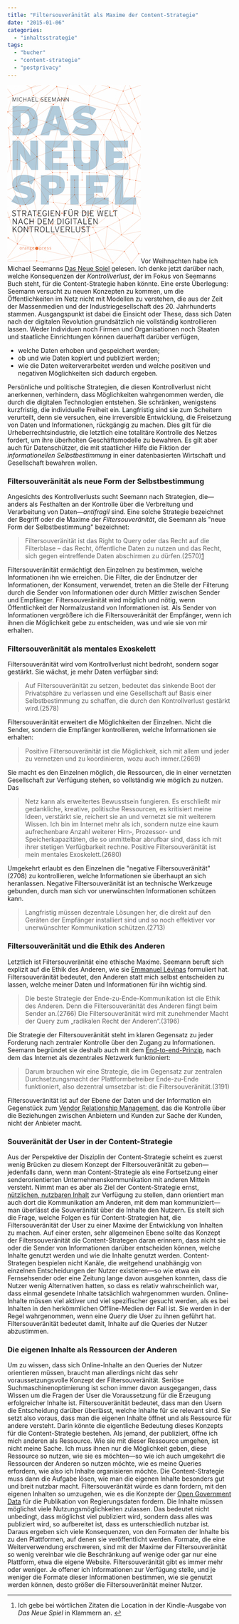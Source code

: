 ```yaml
---
title: "Filtersouveränität als Maxime der Content-Strategie"
date: "2015-01-06"
categories: 
  - "inhaltsstrategie"
tags: 
  - "bucher"
  - "content-strategie"
  - "postprivacy"
---
```


[![Michael Seemann: Das Neue Spiel (Cover)](images/cover_kontrollverlust_CMYK1.png)](http://wittenbrink.net/lostandfound/2015/01/filtersouveraenitaet-als-maxime-der-content-strategie/cover_kontrollverlust_cmyk-2/)Vor Weihnachten habe ich Michael Seemanns [Das Neue Spiel](http://www.ctrl-verlust.net/buch/ "Website zu 'Das neue Spiel' - Das Buch zum CTRL-Verlust | ctrl+verlust") gelesen. Ich denke jetzt darüber nach, welche Konsequenzen der _Kontrollverlust_, der im Fokus von Seemanns Buch steht, für die Content-Strategie haben könnte. Eine erste Überlegung: Seemann versucht zu neuen Konzepten zu kommen, um die Öffentlichkeiten im Netz nicht mit Modellen zu verstehen, die aus der Zeit der Massenmedien und der Industriegesellschaft des 20. Jahrhunderts stammen. Ausgangspunkt ist dabei die Einsicht oder These, dass sich Daten nach der digitalen Revolution grundsätzlich nie vollständig kontrollieren lassen. Weder Individuen noch Firmen und Organisationen noch Staaten und staatliche Einrichtungen können dauerhaft darüber verfügen,

- welche Daten erhoben und gespeichert werden;
- ob und wie Daten kopiert und publiziert werden;
- wie die Daten weiterverarbeitet werden und welche positiven und negativen Möglichkeiten sich dadurch ergeben.

Persönliche und politische Strategien, die diesen Kontrollverlust nicht anerkennen, verhindern, dass Möglichkeiten wahrgenommen werden, die durch die digitalen Technologien entstehen. Sie schränken, wenigstens kurzfristig, die individuelle Freiheit ein. Langfristig sind sie zum Scheitern verurteilt, denn sie versuchen, eine irreversible Entwicklung, die Freisetzung von Daten und Informationen, rückgängig zu machen. Dies gilt für die Urheberrechtsindustrie, die letztlich eine totalitäre Kontrolle des Netzes fordert, um ihre überholten Geschäftsmodelle zu bewahren. Es gilt aber auch für Datenschützer, die mit staatlicher Hilfe die Fiktion der _informationellen Selbstbestimmung_ in einer datenbasierten Wirtschaft und Gesellschaft bewahren wollen.

### Filtersouveränität als neue Form der Selbstbestimmung

Angesichts des Kontrollverlusts sucht Seemann nach Strategien, die—anders als Festhalten an der Kontrolle über die Verbreitung und Verarbeitung von Daten—_antifragil_ sind. Eine solche Strategie bezeichnet der Begriff oder die Maxime der _Filtersouveränität_, die Seemann als "neue Form der Selbstbestimmung" bezeichnet:

> Filtersouveränität ist das Right to Query oder das Recht auf die Filterblase – das Recht, öffentliche Daten zu nutzen und das Recht, sich gegen eintreffende Daten abschirmen zu dürfen.(2570)[1](#fn-5619-1)

Filtersouveränität ermächtigt den Einzelnen zu bestimmen, welche Informationen ihn wie erreichen. Die Filter, die der Endnutzer der Informationen, der Konsument, verwendet, treten an die Stelle der Filterung durch die Sender von Informationen oder durch Mittler zwischen Sender und Empfänger. Filtersouveränität wird möglich und nötig, wenn Öffentlichkeit der Normalzustand von Informationen ist. Als Sender von Informationen vergrößere ich die Filtersouveränität der Empfänger, wenn ich ihnen die Möglichkeit gebe zu entscheiden, was und wie sie von mir erhalten.

### Filtersouveränität als mentales Exoskelett

Filtersouveränität wird vom Kontrollverlust nicht bedroht, sondern sogar gestärkt. Sie wächst, je mehr Daten verfügbar sind:

> Auf Filtersouveränität zu setzen, bedeutet das sinkende Boot der Privatsphäre zu verlassen und eine Gesellschaft auf Basis einer Selbstbestimmung zu schaffen, die durch den Kontrollverlust gestärkt wird.(2578)

Filtersouveränität erweitert die Möglichkeiten der Einzelnen. Nicht die Sender, sondern die Empfänger kontrollieren, welche Informationen sie erhalten:

> Positive Filtersouveränität ist die Möglichkeit, sich mit allem und jeder zu vernetzen und zu koordinieren, wozu auch immer.(2669)

Sie macht es den Einzelnen möglich, die Ressourcen, die in einer vernetzten Gesellschaft zur Verfügung stehen, so vollständig wie möglich zu nutzen. Das

> Netz kann als erweitertes Bewusstsein fungieren. Es erschließt mir gedankliche, kreative, politische Ressourcen, es kritisiert meine Ideen, verstärkt sie, reichert sie an und vernetzt sie mit weiterem Wissen. Ich bin im Internet mehr als ich, sondern nutze eine kaum aufrechenbare Anzahl weiterer Hirn‑, Prozessor- und Speicherkapazitäten, die so unmittelbar abrufbar sind, dass ich mit ihrer stetigen Verfügbarkeit rechne. Positive Filtersouveränität ist mein mentales Exoskelett.(2680)

Umgekehrt erlaubt es den Einzelnen die "negative Filtersouveränität" (2708) zu kontrollieren, welche Informationen sie überhaupt an sich heranlassen. Negative Filtersouveränität ist an technische Werkzeuge gebunden, durch man sich vor unerwünschten Informationen schützen kann.

> Langfristig müssen dezentrale Lösungen her, die direkt auf den Geräten der Empfänger installiert sind und so noch effektiver vor unerwünschter Kommunikation schützen.(2713)

### Filtersouveränität und die Ethik des Anderen

Letztlich ist Filtersouveränität eine ethische Maxime. Seemann beruft sich explizit auf die Ethik des Anderen, wie sie [Emmanuel Lévinas](http://www.philosophie-woerterbuch.de/online-woerterbuch/?tx_gbwbphilosophie_main%5Bentry%5D=30&tx_gbwbphilosophie_main%5Baction%5D=show&tx_gbwbphilosophie_main%5Bcontroller%5D=Lexicon&no_cache=1 "Artikel über E. Levinas im Online-Wörterbuch Philosophie") formuliert hat. Filtersouveränität bedeutet, den Anderen statt mich selbst entscheiden zu lassen, welche meiner Daten und Informationen für ihn wichtig sind.

> Die beste Strategie der Ende-zu-Ende-Kommunikation ist die Ethik des Anderen. Denn die Filtersouveränität des Anderen fängt beim Sender an.(2766) Die Filtersouveränität wird mit zunehmender Macht der Query zum „radikalen Recht der Anderen“.(3196)

Die Strategie der Filtersouveränität steht im klaren Gegensatz zu jeder Forderung nach zentraler Kontrolle über den Zugang zu Informationen. Seemann begründet sie deshalb auch mit dem [End-to-end-Prinzip](http://en.wikipedia.org/wiki/End-to-end_principle "Wikipedia-Artikel über das End-to-end-Prinzip"), nach dem das Internet als dezentrales Netzwerk funktioniert:

> Darum brauchen wir eine Strategie, die im Gegensatz zur zentralen Durchsetzungsmacht der Plattformbetreiber Ende-zu-Ende funktioniert, also dezentral umsetzbar ist: die Filtersouveränität.(3191)

Filtersouveränität ist auf der Ebene der Daten und der Information ein Gegenstück zum [Vendor Relationship Management](http://cyber.law.harvard.edu/projectvrm/Main_Page "Projekt  Vendor Relationship Management der Harvard-Universität"), das die Kontrolle über die Beziehungen zwischen Anbietern und Kunden zur Sache der Kunden, nicht der Anbieter macht.

### Souveränität der User in der Content-Strategie

Aus der Perspektive der Disziplin der Content-Strategie scheint es zuerst wenig Brücken zu diesem Konzept der Filtersouveränität zu geben—jedenfalls dann, wenn man Content-Strategie als eine Fortsetzung einer senderorientierten Unternehmenskommunikation mit anderen Mitteln versteht. Nimmt man es aber als Ziel der Content-Strategie ernst, [nützlichen, nutzbaren Inhalt](http://bussolati.com/contentstrategy-definition/ "10 Definitions of Content Strategy | Bussolati") zur Verfügung zu stellen, dann orientiert man auch dort die Kommunikation am Anderen, mit dem man kommuniziert—man überlässt die Souveränität über die Inhalte den Nutzern. Es stellt sich die Frage, welche Folgen es für Content-Strategien hat, die Filtersouveränität der User zu einer Maxime der Entwicklung von Inhalten zu machen. Auf einer ersten, sehr allgemeinen Ebene sollte das Konzept der Filtersouveränität die Content-Strategen daran erinnern, dass nicht sie oder die Sender von Informationen darüber entscheiden können, welche Inhalte genutzt werden und wie die Inhalte genutzt werden. Content-Strategen bespielen nicht Kanäle, die weitgehend unabhängig von einzelnen Entscheidungen der Nutzer existieren—so wie etwa ein Fernsehsender oder eine Zeitung lange davon ausgehen konnten, dass die Nutzer wenig Alternativen hatten, so dass es relativ wahrscheinlich war, dass einmal gesendete Inhalte tatsächlich wahrgenommen wurden. Online-Inhalte müssen viel aktiver und viel spezifischer gesucht werden, als es bei Inhalten in den herkömmlichen Offline-Medien der Fall ist. Sie werden in der Regel wahrgenommen, wenn eine _Query_ die User zu ihnen geführt hat. Filtersouveränität bedeutet damit, Inhalte auf die Queries der Nutzer abzustimmen.

### Die eigenen Inhalte als Ressourcen der Anderen

Um zu wissen, dass sich Online-Inhalte an den Queries der Nutzer orientieren müssen, braucht man allerdings nicht das sehr voraussetzungsvolle Konzept der Filtersouveränität. Seriöse Suchmaschinenoptimierung ist schon immer davon ausgegangen, dass Wissen um die Fragen der User die Voraussetzung für die Erzeugung erfolgreicher Inhalte ist. Filtersouveränität bedeutet, dass man den Usern die Entscheidung darüber überlässt, welche Inhalte für sie relevant sind. Sie setzt also voraus, dass man die eigenen Inhalte öffnet und als Ressource für andere versteht. Darin könnte die eigentliche Bedeutung dieses Konzepts für die Content-Strategie bestehen. Als jemand, der publiziert, öffne ich mich anderen als Ressource. Wie sie mit dieser Ressource umgehen, ist nicht meine Sache. Ich muss ihnen nur die Möglichkeit geben, diese Ressource so nutzen, wie sie es möchten—so wie ich auch umgekehrt die Ressourcen der Anderen so nutzen möchte, wie es meine Queries erfordern, wie also ich Inhalte organisieren möchte. Die Content-Strategie muss dann die Aufgabe lösen, wie man die eigenen Inhalte besonders gut und breit nutzbar macht. Filtersouveränität würde es dann fordern, mit den eigenen Inhalten so umzugehen, wie es die Konzepte der [Open Government Data](http://de.wikipedia.org/wiki/Open_Government_Data "Wikipedia-Artikel über Open Government Data") für die Publikation von Regierungsdaten fordern. Die Inhalte müssen möglichst viele Nutzungsmöglichkeiten zulassen. Das bedeutet nicht unbedingt, dass möglichst viel publiziert wird, sondern dass alles was publiziert wird, so aufbereitet ist, dass es unterschiedlich nutzbar ist. Daraus ergeben sich viele Konsequenzen, von den Formaten der Inhalte bis zu den Plattformen, auf denen sie veröffentlicht werden. Formate, die eine Weiterverwendung erschweren, sind mit der Maxime der Filtersouveränität so wenig vereinbar wie die Beschränkung auf wenige oder gar nur eine Plattform, etwa die eigene Website. Filtersouveränität gibt es immer mehr oder weniger. Je offener ich Informationen zur Verfügung stelle, und je weniger die Formate dieser Informationen bestimmen, wie sie genutzt werden können, desto größer die Filtersouveränität meiner Nutzer.

* * *

1. Ich gebe bei wörtlichen Zitaten die Location in der Kindle-Ausgabe von _Das Neue Spiel_ in Klammern an. [↩](#fnref-5619-1)
